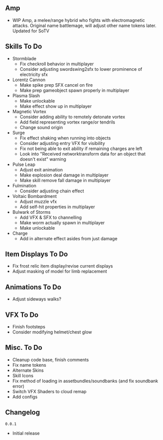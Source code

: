 ## Amp
- WIP Amp, a melee/range hybrid who fights with electromagnetic attacks. Original name battlemage, will adjust other name tokens later. Updated for SoTV
## Skills To Do
- Stormblade
  - Fix checkroll behavior in multiplayer
  - Consider adjusting swordswing2sfx to lower prominence of electricity sfx
- Lorentz Cannon
  - Make spike prep SFX cancel on fire
  - Make prep gameobject spawn properly in multiplayer
- Plasma Slash
  - Make unlockable
  - Make effect show up in multiplayer
- Magnetic Vortex
  - Consider adding ability to remotely detonate vortex
  - Add field representing vortex range/or tendrils
  - Change sound origin
- Surge
  - Fix effect shaking when running into objects
  - Consider adjusting entry VFX for visibility
  - Fix not being able to exit ability if remaining charges are left
  - Look into "Received networktransform data for an object that doesn't exist" warning
- Pulse Leap
  - Adjust exit animation
  - Make explosion deal damage in multiplayer
  - Make skill remove fall damage in multiplayer
- Fulmination
  - Consider adjusting chain effect
- Voltaic Bombardment
  - Adjust muzzle vfx
  - Add self-hit properties in multiplayer
- Bulwark of Storms
  - Add VFX & SFX to channelling
  - Make worm actually spawn in multiplayer
  - Make unlockable
- Charge
  - Add in alternate effect asides from just damage

## Item Displays To Do
- Fix frost relic item display/revise current displays
- Adjust masking of model for limb replacement

## Animations To Do
- Adjust sideways walks?

## VFX To Do
- Finish footsteps
- Consider modifying helmet/chest glow

## Misc. To Do
- Cleanup code base, finish comments
- Fix name tokens
- Alternate Skins
- Skill Icons
- Fix method of loading in assetbundles/soundbanks (and fix soundbank error)
- Switch VFX Shaders to cloud remap
- Add configs

## Changelog
`0.0.1`
- Initial release

